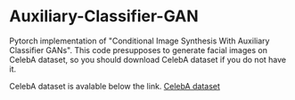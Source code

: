# Auxiliary-Classifier-GAN
Pytorch implementation of "Conditional Image Synthesis With Auxiliary Classifier GANs".
This code presupposes to generate facial images on CelebA dataset, so you should download CelebA dataset if you do not have it.

CelebA dataset is avalable below the link.
[CelebA dataset](https://mmlab.ie.cuhk.edu.hk/projects/CelebA.html)

